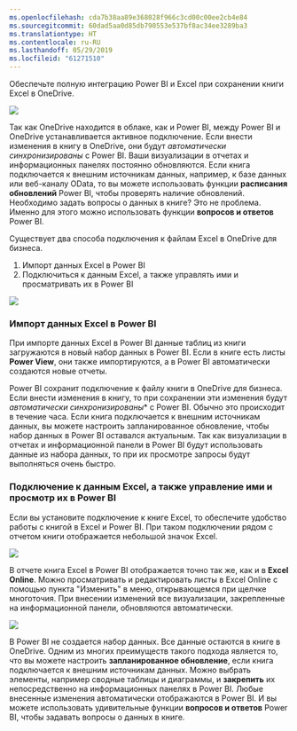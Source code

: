 ```yaml
---
ms.openlocfilehash: cda7b38aa89e368028f966c3cd00c00ee2cb4e84
ms.sourcegitcommit: 60dad5aa0d85db790553e537bf8ac34ee3289ba3
ms.translationtype: HT
ms.contentlocale: ru-RU
ms.lasthandoff: 05/29/2019
ms.locfileid: "61271510"
---
```

Обеспечьте полную интеграцию Power BI и Excel при сохранении книги Excel в OneDrive.

![](media/5-4-connect-onedrive-for-business/5-4_1.png)

Так как OneDrive находится в облаке, как и Power BI, между Power BI и OneDrive устанавливается активное подключение. Если внести изменения в книгу в OneDrive, они будут *автоматически синхронизированы* с Power BI. Ваши визуализации в отчетах и информационных панелях постоянно обновляются. Если книга подключается к внешним источникам данных, например, к базе данных или веб-каналу OData, то вы можете использовать функции **расписания обновлений** Power BI, чтобы проверять наличие обновлений. Необходимо задать вопросы о данных в книге? Это не проблема. Именно для этого можно использовать функции **вопросов и ответов** Power BI.

Существует два способа подключения к файлам Excel в OneDrive для бизнеса.

1. Импорт данных Excel в Power BI
2. Подключиться к данным Excel, а также управлять ими и просматривать их в Power BI

![](media/5-4-connect-onedrive-for-business/5-4_3.png)

### <a name="import-excel-data-into-power-bi"></a>Импорт данных Excel в Power BI
При импорте данных Excel в Power BI данные таблиц из книги загружаются в новый набор данных в Power BI. Если в книге есть листы **Power View**, они также импортируются, а в Power BI автоматически создаются новые отчеты.

Power BI сохранит подключение к файлу книги в OneDrive для бизнеса. Если внести изменения в книгу, то при сохранении эти изменения будут *автоматически синхронизированы** с Power BI. Обычно это происходит в течение часа. Если книга подключается к внешним источникам данных, вы можете настроить запланированное обновление, чтобы набор данных в Power BI оставался актуальным. Так как визуализации в отчетах и информационной панели в Power BI будут использовать данные из набора данных, то при их просмотре запросы будут выполняться очень быстро.

### <a name="connect-manage-and-view-excel-in-power-bi"></a>Подключение к данным Excel, а также управление ими и просмотр их в Power BI
Если вы установите подключение к книге Excel, то обеспечите удобство работы с книгой в Excel и Power BI. При таком подключении рядом с отчетом книги отображается небольшой значок Excel.

![](media/5-4-connect-onedrive-for-business/5-4_4.png)

В отчете книга Excel в Power BI отображается точно так же, как и в **Excel Online**. Можно просматривать и редактировать листы в Excel Online с помощью пункта "Изменить" в меню, открывающемся при щелчке многоточия. При внесении изменений все визуализации, закрепленные на информационной панели, обновляются автоматически.

![](media/5-4-connect-onedrive-for-business/5-4_5.png)

В Power BI не создается набор данных. Все данные остаются в книге в OneDrive. Одним из многих преимуществ такого подхода является то, что вы можете настроить **запланированное обновление**, если книга подключается к внешним источникам данных. Можно выбрать элементы, например сводные таблицы и диаграммы, и **закрепить** их непосредственно на информационных панелях в Power BI. Любые внесенные изменения автоматически отображаются в Power BI. И вы можете использовать удивительные функции **вопросов и ответов** Power BI, чтобы задавать вопросы о данных в книге.  

